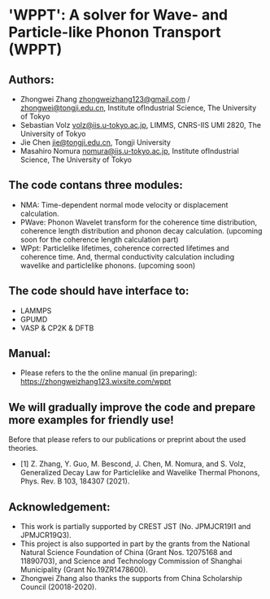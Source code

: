 # 'WPPT': A solver for Wave- and Particle-like Phonon Transport (WPPT)

## Authors:

- Zhongwei Zhang <zhongweizhang123@gmail.com> / <zhongwei@tongji.edu.cn>, Institute ofIndustrial Science, The University of Tokyo
- Sebastian Volz <volz@iis.u-tokyo.ac.jp>, LIMMS, CNRS-IIS UMI 2820, The University of Tokyo
- Jie Chen <jie@tongji.edu.cn>, Tongji University
- Masahiro Nomura <nomura@iis.u-tokyo.ac.jp>, Institute ofIndustrial Science, The University of Tokyo

## The code contans three modules:

- NMA: Time-dependent normal mode velocity or displacement calculation.
- PWave: Phonon Wavelet transform for the coherence time distribution, coherence length distribution and phonon decay calculation. (upcoming soon for the coherence length calculation part)
- WPpt: Particlelike lifetimes, coherence corrected lifetimes and coherence time. And, thermal conductivity calculation including wavelike and particlelike phonons. (upcoming soon)

## The code should have interface to:

- LAMMPS
- GPUMD
- VASP & CP2K & DFTB

## Manual:

- Please refers to the the online manual (in preparing): 
  https://zhongweizhang123.wixsite.com/wppt
  
## We will gradually improve the code and prepare more examples for friendly use!

Before that please refers to our publications or preprint about the used theories.

- [1] Z. Zhang, Y. Guo, M. Bescond, J. Chen, M. Nomura, and S. Volz, Generalized Decay Law for Particlelike and Wavelike Thermal Phonons, Phys. Rev. B 103, 184307 (2021).

## Acknowledgement:

- This work is partially supported by CREST JST (No. JPMJCR19I1 and JPMJCR19Q3).
- This project is also supported in part by the grants from the National Natural Science Foundation of China (Grant Nos. 12075168 and 11890703), and Science and Technology Commission of Shanghai Municipality (Grant No.19ZR1478600).
- Zhongwei Zhang also thanks the supports from China Scholarship Council (20018-2020).
